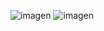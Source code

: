 ![imagen](https://user-images.githubusercontent.com/95298095/157276209-e5442e24-467f-4ab3-bdd1-01b6e76e2e07.png)
![imagen](https://user-images.githubusercontent.com/95298095/157276301-5c159c51-c3f3-4c55-ba05-2375025048a4.png)


